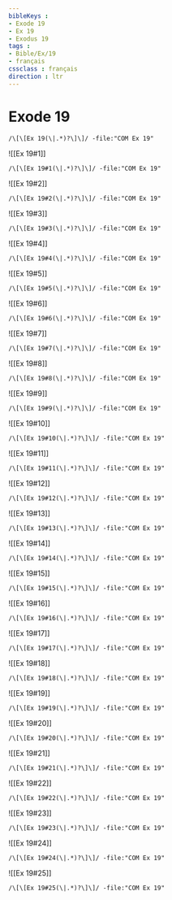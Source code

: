 ```yaml
---
bibleKeys : 
- Exode 19
- Ex 19
- Exodus 19
tags : 
- Bible/Ex/19
- français
cssclass : français
direction : ltr
---
```


# Exode 19

```query
/\[\[Ex 19(\|.*)?\]\]/ -file:"COM Ex 19"
```



![[Ex 19#1]]

```query
/\[\[Ex 19#1(\|.*)?\]\]/ -file:"COM Ex 19"
```

![[Ex 19#2]]

```query
/\[\[Ex 19#2(\|.*)?\]\]/ -file:"COM Ex 19"
```

![[Ex 19#3]]

```query
/\[\[Ex 19#3(\|.*)?\]\]/ -file:"COM Ex 19"
```

![[Ex 19#4]]

```query
/\[\[Ex 19#4(\|.*)?\]\]/ -file:"COM Ex 19"
```

![[Ex 19#5]]

```query
/\[\[Ex 19#5(\|.*)?\]\]/ -file:"COM Ex 19"
```

![[Ex 19#6]]

```query
/\[\[Ex 19#6(\|.*)?\]\]/ -file:"COM Ex 19"
```

![[Ex 19#7]]

```query
/\[\[Ex 19#7(\|.*)?\]\]/ -file:"COM Ex 19"
```

![[Ex 19#8]]

```query
/\[\[Ex 19#8(\|.*)?\]\]/ -file:"COM Ex 19"
```

![[Ex 19#9]]

```query
/\[\[Ex 19#9(\|.*)?\]\]/ -file:"COM Ex 19"
```

![[Ex 19#10]]

```query
/\[\[Ex 19#10(\|.*)?\]\]/ -file:"COM Ex 19"
```

![[Ex 19#11]]

```query
/\[\[Ex 19#11(\|.*)?\]\]/ -file:"COM Ex 19"
```

![[Ex 19#12]]

```query
/\[\[Ex 19#12(\|.*)?\]\]/ -file:"COM Ex 19"
```

![[Ex 19#13]]

```query
/\[\[Ex 19#13(\|.*)?\]\]/ -file:"COM Ex 19"
```

![[Ex 19#14]]

```query
/\[\[Ex 19#14(\|.*)?\]\]/ -file:"COM Ex 19"
```

![[Ex 19#15]]

```query
/\[\[Ex 19#15(\|.*)?\]\]/ -file:"COM Ex 19"
```

![[Ex 19#16]]

```query
/\[\[Ex 19#16(\|.*)?\]\]/ -file:"COM Ex 19"
```

![[Ex 19#17]]

```query
/\[\[Ex 19#17(\|.*)?\]\]/ -file:"COM Ex 19"
```

![[Ex 19#18]]

```query
/\[\[Ex 19#18(\|.*)?\]\]/ -file:"COM Ex 19"
```

![[Ex 19#19]]

```query
/\[\[Ex 19#19(\|.*)?\]\]/ -file:"COM Ex 19"
```

![[Ex 19#20]]

```query
/\[\[Ex 19#20(\|.*)?\]\]/ -file:"COM Ex 19"
```

![[Ex 19#21]]

```query
/\[\[Ex 19#21(\|.*)?\]\]/ -file:"COM Ex 19"
```

![[Ex 19#22]]

```query
/\[\[Ex 19#22(\|.*)?\]\]/ -file:"COM Ex 19"
```

![[Ex 19#23]]

```query
/\[\[Ex 19#23(\|.*)?\]\]/ -file:"COM Ex 19"
```

![[Ex 19#24]]

```query
/\[\[Ex 19#24(\|.*)?\]\]/ -file:"COM Ex 19"
```

![[Ex 19#25]]

```query
/\[\[Ex 19#25(\|.*)?\]\]/ -file:"COM Ex 19"
```

